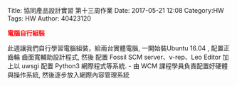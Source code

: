 Title: 協同產品設計實習 第十三周作業
Date: 2017-05-21 12:08
Category:HW
Tags: HW
Author: 40423120 

<b><font color="red">電腦自行組裝</font></b>

<!-- PELICAN_END_SUMMARY -->


此週讓我們自行學習電腦組裝，給兩台實體電腦, 一開始裝Ubuntu 16.04 , 配置正齒輪 齒面寬輔助設計程式, 然後 配置 Fossil SCM server、v-rep、Leo Editor 加上以 uwsgi 配置 Python3 網際程式等系統. - 由 WCM 課程學員負責配置好硬體與操作系統, 然後逐步放入網際內容管理系統




